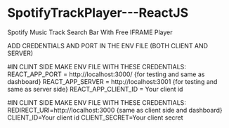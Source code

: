 # SpotifyTrackPlayer---ReactJS
Spotify Music Track Search Bar With Free IFRAME Player




ADD CREDENTIALS AND PORT IN THE ENV FILE (BOTH CLIENT AND SERVER)

#IN CLINT SIDE MAKE ENV FILE WITH THESE CREDENTIALS:
REACT_APP_PORT = http://localhost:3000/ {for testing and same as dashboard}
REACT_APP_SERVER = http://localhost:3001 {for testing and same as server side}
REACT_APP_CLIENT_ID = Your client id


#IN CLINT SIDE MAKE ENV FILE WITH THESE CREDENTIALS:
REDIRECT_URI=http://localhost:3000 {same as client side and dashboard}
CLIENT_ID=Your client id
CLIENT_SECRET=Your client secret
